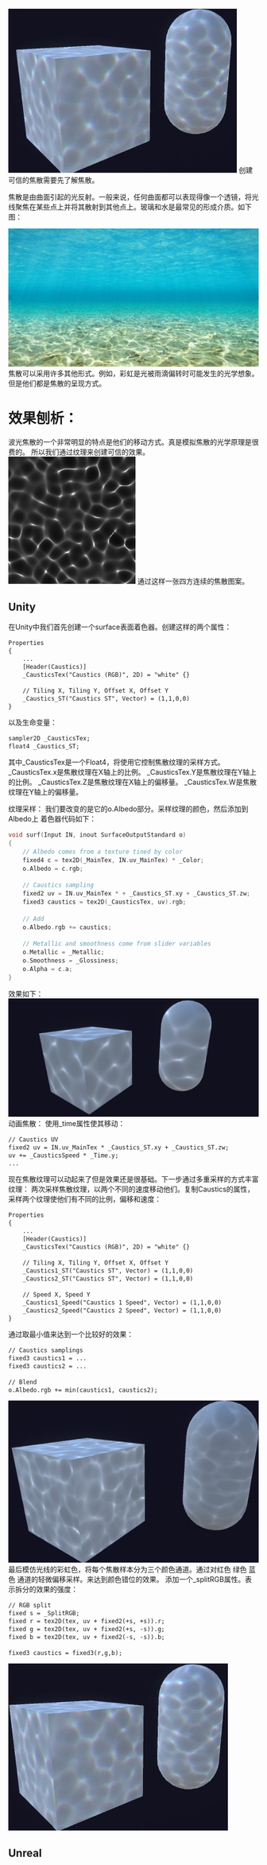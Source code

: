 ![1](1.jpg)
创建可信的焦散需要先了解焦散。

焦散是由曲面引起的光反射。一般来说，任何曲面都可以表现得像一个透镜，将光线聚焦在某些点上并将其散射到其他点上。玻璃和水是最常见的形成介质。如下图：

![2](2.jpg)
焦散可以采用许多其他形式。例如，彩虹是光被雨滴偏转时可能发生的光学想象。但是他们都是焦散的呈现方式。
# 效果刨析：
波光焦散的一个非常明显的特点是他们的移动方式。真是模拟焦散的光学原理是很费的。
所以我们通过纹理来创建可信的效果。
![3](3.png)
通过这样一张四方连续的焦散图案。
## Unity
在Unity中我们首先创建一个surface表面着色器。创建这样的两个属性：
```Shader
Properties
{
    ...
    [Header(Caustics)]
    _CausticsTex("Caustics (RGB)", 2D) = "white" {}

    // Tiling X, Tiling Y, Offset X, Offset Y
    _Caustics_ST("Caustics ST", Vector) = (1,1,0,0)
}
```
以及生命变量：
```
sampler2D _CausticsTex;
float4 _Caustics_ST;
```
其中_CausticsTex是一个Float4，将使用它控制焦散纹理的采样方式。
_CausticsTex.x是焦散纹理在X轴上的比例。
_CausticsTex.Y是焦散纹理在Y轴上的比例。
_CausticsTex.Z是焦散纹理在X轴上的偏移量。
_CausticsTex.W是焦散纹理在Y轴上的偏移量。

纹理采样：
我们要改变的是它的o.Albedo部分。采样纹理的颜色，然后添加到Albedo上
着色器代码如下：
```c
void surf(Input IN, inout SurfaceOutputStandard o)
{
    // Albedo comes from a texture tined by color
    fixed4 c = tex2D(_MainTex, IN.uv_MainTex) * _Color;
    o.Albedo = c.rgb;

    // Caustics sampling
    fixed2 uv = IN.uv_MainTex * + _Caustics_ST.xy + _Caustics_ST.zw;
    fixed3 caustics = tex2D(_CausticsTex, uv).rgb;

    // Add
    o.Albedo.rgb += caustics;

    // Metallic and smoothness come from slider variables
    o.Metallic = _Metallic;
    o.Smoothness = _Glossiness;
    o.Alpha = c.a;
}
```
效果如下：
![3](3.jpg)
动画焦散：
使用_time属性使其移动：
```
// Caustics UV
fixed2 uv = IN.uv_MainTex * _Caustics_ST.xy + _Caustics_ST.zw;
uv += _CausticsSpeed * _Time.y;
...
```
现在焦散纹理可以动起来了但是效果还是很基础。下一步通过多重采样的方式丰富纹理：
两次采样焦散纹理，以两个不同的速度移动他们。复制Caustics的属性，采样两个纹理使他们有不同的比例，偏移和速度：
```
Properties
{
    ...
    [Header(Caustics)]
    _CausticsTex("Caustics (RGB)", 2D) = "white" {}

    // Tiling X, Tiling Y, Offset X, Offset Y
    _Caustics1_ST("Caustics ST", Vector) = (1,1,0,0)
    _Caustics2_ST("Caustics ST", Vector) = (1,1,0,0)

    // Speed X, Speed Y
    _Caustics1_Speed("Caustics 1 Speed", Vector) = (1,1,0,0)
    _Caustics2_Speed("Caustics 2 Speed", Vector) = (1,1,0,0)
}
```
通过取最小值来达到一个比较好的效果：
```
// Caustics samplings
fixed3 caustics1 = ...
fixed3 caustics2 = ...

// Blend
o.Albedo.rgb += min(caustics1, caustics2);
```
![4](4.jpg)
最后模仿光线的彩虹色，将每个焦散样本分为三个颜色通道。通过对红色 绿色 蓝色 通道的轻微偏移采样。来达到颜色错位的效果。
添加一个_splitRGB属性。表示拆分的效果的强度：
```
// RGB split
fixed s = _SplitRGB;
fixed r = tex2D(tex, uv + fixed2(+s, +s)).r;
fixed g = tex2D(tex, uv + fixed2(+s, -s)).g;
fixed b = tex2D(tex, uv + fixed2(-s, -s)).b;

fixed3 caustics = fixed3(r,g,b);
```
![5](5.jpg)
## Unreal